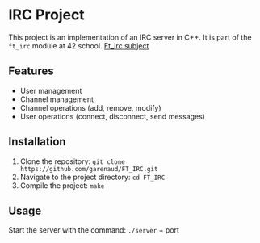 # IRC Project
This project is an implementation of an IRC server in C++. It is part of the `ft_irc` module at 42 school. [Ft_irc subject](https://github.com/fpetras/42-subjects/blob/master/ft_irc.en.pdf "FT_irc")

## Features
- User management
- Channel management
- Channel operations (add, remove, modify)
- User operations (connect, disconnect, send messages)

## Installation
1. Clone the repository: `git clone https://github.com/garenaud/FT_IRC.git`
2. Navigate to the project directory: `cd FT_IRC`
3. Compile the project: `make`

## Usage
Start the server with the command: `./server` + port
